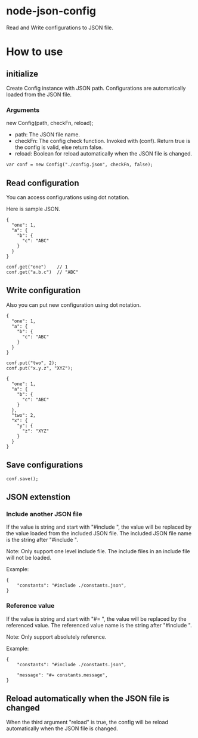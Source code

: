 # node-json-config
Read and Write configurations to JSON file.

# How to use

## initialize

Create Config instance with JSON path.
Configurations are automatically loaded from the JSON file.

### Arguments
new Config(path, checkFn, reload);
+ path: The JSON file name.
+ checkFn: The config check function. Invoked with (conf). Return true is the config is valid, else return false.
+ reload: Boolean for reload automatically when the JSON file is changed.

```
var conf = new Config("./config.json", checkFn, false);
```

## Read configuration

You can access configurations using dot notation.

Here is sample JSON.

```
{
  "one": 1,
  "a": {
    "b": {
	  "c": "ABC"
	}
  }
}
```

```
conf.get("one")    // 1
conf.get("a.b.c")  // "ABC"
```

## Write configuration

Also you can put new configuration using dot notation.

```
{
  "one": 1,
  "a": {
    "b": {
	  "c": "ABC"
	}
  }
}
```

```
conf.put("two", 2);
conf.put("x.y.z", "XYZ");
```

```
{
  "one": 1,
  "a": {
    "b": {
	  "c": "ABC"
	}
  },
  "two": 2,
  "x": {
    "y": {
	  "z": "XYZ"
	}
  }
}
```

## Save configurations

```
conf.save();
```

## JSON extenstion

### Include another JSON file
If the value is string and start with "#include ", the value will be replaced by the value loaded from the included JSON file. The included JSON file name is the string after "#include ".

Note: Only support one level include file. The include files in an include file will not be loaded.

Example:
```
{
    "constants": "#include ./constants.json",
}
```

### Reference value
If the value is string and start with "#= ", the value will be replaced by the referenced value. The referenced value name is the string after "#include ".

Note: Only support absolutely reference.

Example:
```
{
    "constants": "#include ./constants.json",

    "message": "#= constants.message",
}
```

## Reload automatically when the JSON file is changed
When the third argument "reload" is true, the config will be reload automatically when the JSON file is changed.

